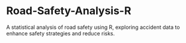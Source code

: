 # Road-Safety-Analysis-R
A statistical analysis of road safety using R, exploring accident data to enhance safety strategies and reduce risks.
